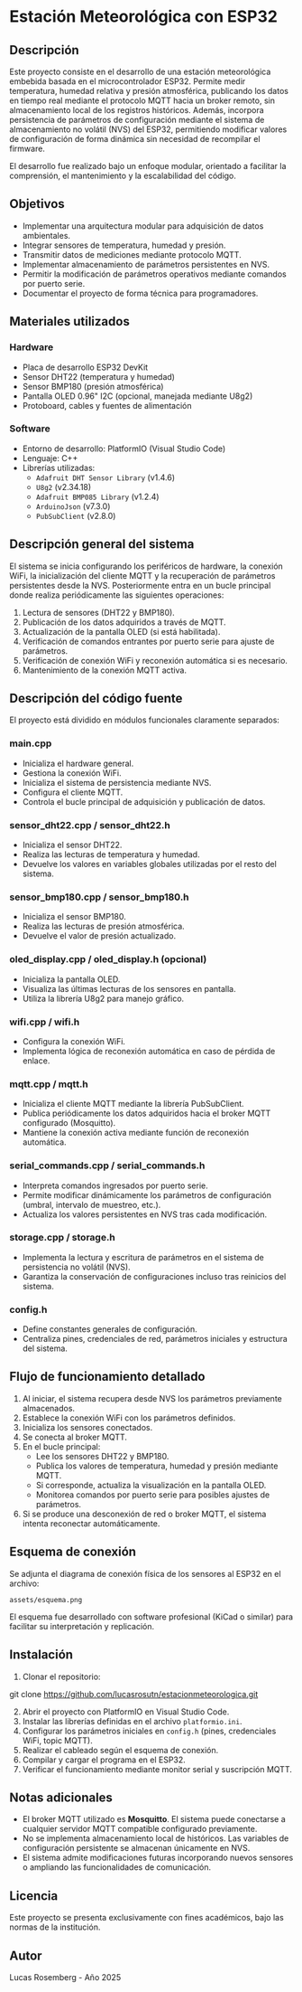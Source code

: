 # Estación Meteorológica con ESP32

## Descripción

Este proyecto consiste en el desarrollo de una estación meteorológica embebida basada en el microcontrolador ESP32. Permite medir temperatura, humedad relativa y presión atmosférica, publicando los datos en tiempo real mediante el protocolo MQTT hacia un broker remoto, sin almacenamiento local de los registros históricos. Además, incorpora persistencia de parámetros de configuración mediante el sistema de almacenamiento no volátil (NVS) del ESP32, permitiendo modificar valores de configuración de forma dinámica sin necesidad de recompilar el firmware.

El desarrollo fue realizado bajo un enfoque modular, orientado a facilitar la comprensión, el mantenimiento y la escalabilidad del código.

## Objetivos

- Implementar una arquitectura modular para adquisición de datos ambientales.
- Integrar sensores de temperatura, humedad y presión.
- Transmitir datos de mediciones mediante protocolo MQTT.
- Implementar almacenamiento de parámetros persistentes en NVS.
- Permitir la modificación de parámetros operativos mediante comandos por puerto serie.
- Documentar el proyecto de forma técnica para programadores.

## Materiales utilizados

### Hardware

- Placa de desarrollo ESP32 DevKit
- Sensor DHT22 (temperatura y humedad)
- Sensor BMP180 (presión atmosférica)
- Pantalla OLED 0.96" I2C (opcional, manejada mediante U8g2)
- Protoboard, cables y fuentes de alimentación

### Software

- Entorno de desarrollo: PlatformIO (Visual Studio Code)
- Lenguaje: C++
- Librerías utilizadas:
  - `Adafruit DHT Sensor Library` (v1.4.6)
  - `U8g2` (v2.34.18)
  - `Adafruit BMP085 Library` (v1.2.4)
  - `ArduinoJson` (v7.3.0)
  - `PubSubClient` (v2.8.0)

## Descripción general del sistema

El sistema se inicia configurando los periféricos de hardware, la conexión WiFi, la inicialización del cliente MQTT y la recuperación de parámetros persistentes desde la NVS. Posteriormente entra en un bucle principal donde realiza periódicamente las siguientes operaciones:

1. Lectura de sensores (DHT22 y BMP180).
2. Publicación de los datos adquiridos a través de MQTT.
3. Actualización de la pantalla OLED (si está habilitada).
4. Verificación de comandos entrantes por puerto serie para ajuste de parámetros.
5. Verificación de conexión WiFi y reconexión automática si es necesario.
6. Mantenimiento de la conexión MQTT activa.

## Descripción del código fuente

El proyecto está dividido en módulos funcionales claramente separados:

### main.cpp

- Inicializa el hardware general.
- Gestiona la conexión WiFi.
- Inicializa el sistema de persistencia mediante NVS.
- Configura el cliente MQTT.
- Controla el bucle principal de adquisición y publicación de datos.

### sensor_dht22.cpp / sensor_dht22.h

- Inicializa el sensor DHT22.
- Realiza las lecturas de temperatura y humedad.
- Devuelve los valores en variables globales utilizadas por el resto del sistema.

### sensor_bmp180.cpp / sensor_bmp180.h

- Inicializa el sensor BMP180.
- Realiza las lecturas de presión atmosférica.
- Devuelve el valor de presión actualizado.

### oled_display.cpp / oled_display.h (opcional)

- Inicializa la pantalla OLED.
- Visualiza las últimas lecturas de los sensores en pantalla.
- Utiliza la librería U8g2 para manejo gráfico.

### wifi.cpp / wifi.h

- Configura la conexión WiFi.
- Implementa lógica de reconexión automática en caso de pérdida de enlace.

### mqtt.cpp / mqtt.h

- Inicializa el cliente MQTT mediante la librería PubSubClient.
- Publica periódicamente los datos adquiridos hacia el broker MQTT configurado (Mosquitto).
- Mantiene la conexión activa mediante función de reconexión automática.

### serial_commands.cpp / serial_commands.h

- Interpreta comandos ingresados por puerto serie.
- Permite modificar dinámicamente los parámetros de configuración (umbral, intervalo de muestreo, etc.).
- Actualiza los valores persistentes en NVS tras cada modificación.

### storage.cpp / storage.h

- Implementa la lectura y escritura de parámetros en el sistema de persistencia no volátil (NVS).
- Garantiza la conservación de configuraciones incluso tras reinicios del sistema.

### config.h

- Define constantes generales de configuración.
- Centraliza pines, credenciales de red, parámetros iniciales y estructura del sistema.

## Flujo de funcionamiento detallado

1. Al iniciar, el sistema recupera desde NVS los parámetros previamente almacenados.
2. Establece la conexión WiFi con los parámetros definidos.
3. Inicializa los sensores conectados.
4. Se conecta al broker MQTT.
5. En el bucle principal:
   - Lee los sensores DHT22 y BMP180.
   - Publica los valores de temperatura, humedad y presión mediante MQTT.
   - Si corresponde, actualiza la visualización en la pantalla OLED.
   - Monitorea comandos por puerto serie para posibles ajustes de parámetros.
6. Si se produce una desconexión de red o broker MQTT, el sistema intenta reconectar automáticamente.

## Esquema de conexión

Se adjunta el diagrama de conexión física de los sensores al ESP32 en el archivo:

`assets/esquema.png`

El esquema fue desarrollado con software profesional (KiCad o similar) para facilitar su interpretación y replicación.

## Instalación

1. Clonar el repositorio:

git clone https://github.com/lucasrosutn/estacionmeteorologica.git


2. Abrir el proyecto con PlatformIO en Visual Studio Code.
3. Instalar las librerías definidas en el archivo `platformio.ini`.
4. Configurar los parámetros iniciales en `config.h` (pines, credenciales WiFi, topic MQTT).
5. Realizar el cableado según el esquema de conexión.
6. Compilar y cargar el programa en el ESP32.
7. Verificar el funcionamiento mediante monitor serial y suscripción MQTT.

## Notas adicionales

- El broker MQTT utilizado es **Mosquitto**. El sistema puede conectarse a cualquier servidor MQTT compatible configurado previamente.
- No se implementa almacenamiento local de históricos. Las variables de configuración persistente se almacenan únicamente en NVS.
- El sistema admite modificaciones futuras incorporando nuevos sensores o ampliando las funcionalidades de comunicación.

## Licencia

Este proyecto se presenta exclusivamente con fines académicos, bajo las normas de la institución.

## Autor

Lucas Rosemberg - Año 2025
